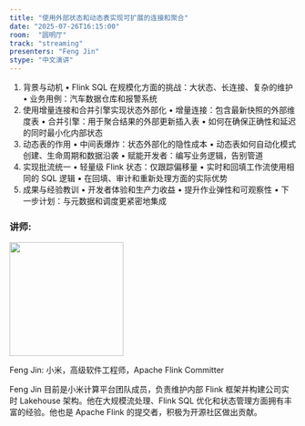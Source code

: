 ```yaml
---
title: "使用外部状态和动态表实现可扩展的连接和聚合"
date: "2025-07-26T16:15:00"
room:  "圆明厅"
track: "streaming"
presenters: "Feng Jin"
stype: "中文演讲"
---
```


1. 背景与动机
  • Flink SQL 在规模化方面的挑战：大状态、长连接、复杂的维护
  • 业务用例：汽车数据仓库和报警系统
2. 使用增量连接和合并引擎实现状态外部化
  • 增量连接：包含最新快照的外部维度表
  • 合并引擎：用于聚合结果的外部更新插入表
  • 如何在确保正确性和延迟的同时最小化内部状态
3. 动态表的作用
  • 中间表爆炸：状态外部化的隐性成本
  • 动态表如何自动化模式创建、生命周期和数据沿袭
  • 赋能开发者：编写业务逻辑，告别管道
4. 实现批流统一
  • 轻量级 Flink 状态：仅跟踪偏移量
  • 实时和回填工作流使用相同的 SQL 逻辑
  • 在回填、审计和重新处理方面的实际优势
5. 成果与经验教训
  • 开发者体验和生产力收益
  • 提升作业弹性和可观察性
  • 下一步计划：与元数据和调度更紧密地集成

### 讲师:

<img src="https://sessionize.com/image/849a-400o400o1-JY6LVQLecrGWcQHMZZkw7V.jpg" width="200" /><br/>

Feng Jin: 小米，高级软件工程师，Apache Flink Committer

Feng Jin 目前是小米计算平台团队成员，负责维护内部 Flink 框架并构建公司实时 Lakehouse 架构。他在大规模流处理、Flink SQL 优化和状态管理方面拥有丰富的经验。他也是 Apache Flink 的提交者，积极为开源社区做出贡献。